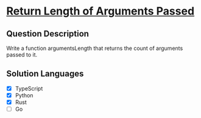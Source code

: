 # [Return Length of Arguments Passed](https://leetcode.com/problems/return-length-of-arguments-passed)

## Question Description

Write a function argumentsLength that returns the count of arguments passed to it.

## Solution Languages

- [x] TypeScript
- [x] Python
- [x] Rust
- [ ] Go
